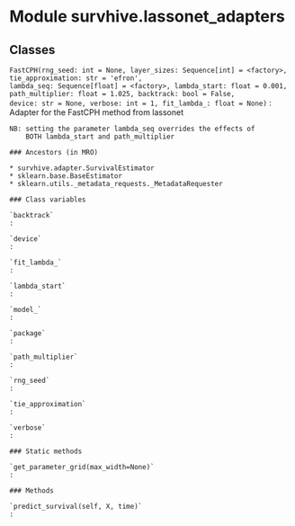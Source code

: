 Module survhive.lassonet_adapters
=================================

Classes
-------

`FastCPH(rng_seed: int = None, layer_sizes: Sequence[int] = <factory>, tie_approximation: str = 'efron', lambda_seq: Sequence[float] = <factory>, lambda_start: float = 0.001, path_multiplier: float = 1.025, backtrack: bool = False, device: str = None, verbose: int = 1, fit_lambda_: float = None)`
:   Adapter for the FastCPH method from lassonet
    
    NB: setting the parameter lambda_seq overrides the effects of
        BOTH lambda_start and path_multiplier

    ### Ancestors (in MRO)

    * survhive.adapter.SurvivalEstimator
    * sklearn.base.BaseEstimator
    * sklearn.utils._metadata_requests._MetadataRequester

    ### Class variables

    `backtrack`
    :

    `device`
    :

    `fit_lambda_`
    :

    `lambda_start`
    :

    `model_`
    :

    `package`
    :

    `path_multiplier`
    :

    `rng_seed`
    :

    `tie_approximation`
    :

    `verbose`
    :

    ### Static methods

    `get_parameter_grid(max_width=None)`
    :

    ### Methods

    `predict_survival(self, X, time)`
    :
